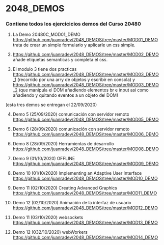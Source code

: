 # 2048_DEMOS

### Contiene todos los ejercicicios demos del Curso 20480


1. La Demo  20480C_MOD01_DEMO https://github.com/juanradev/2048_DEMOS/tree/master/MOD01_DEMO trata de crear un simple formulario y aplicarle un css simple.

2. https://github.com/juanradev/2048_DEMOS/tree/master/MOD02_DEMO añade etiquetas semanticas y completa el css.

3. El modulo 3 tiene dos practicas https://github.com/juanradev/2048_DEMOS/tree/master/MOD03_DEMO_1 (recorrido por una arry de objetos y escribir en consola) y https://github.com/juanradev/2048_DEMOS/tree/master/MOD03_DEMO_2
(que manipula el DOM añadiendo elementos br e input asi como añadiendo y quitando eventos a un objeto del DOM)

(esta tres demos se entregan el 22/09/2020)

4. Demo 5 (25/09/2020) comunicación con servidor remoto https://github.com/juanradev/2048_DEMOS/tree/master/MOD05_DEMO 

5. Demo 6 (28/09/2020) comunicación con servidor remoto https://github.com/juanradev/2048_DEMOS/tree/master/MOD06_DEMO 

6. Demo 8 (28/09/2020) Herramientas de desarrollo  https://github.com/juanradev/2048_DEMOS/tree/master/MOD08_DEMO 

7. Demo 9 (01/10/2020) OFFLINE  https://github.com/juanradev/2048_DEMOS/tree/master/MOD09_DEMO 
8. Demo 10 (01/10/2020) Implementing an Adaptive User Interface  https://github.com/juanradev/2048_DEMOS/tree/master/MOD10_DEMO
9. Demo 11 (02/10/2020) Creating Advanced Graphics  https://github.com/juanradev/2048_DEMOS/tree/master/MOD11_DEMO
10. Demo 12 (02/10/2020) Animación de la interfaz de usuario  https://github.com/juanradev/2048_DEMOS/tree/master/MOD12_DEMO
11. Demo 11 (03/10/2020) websockets  https://github.com/juanradev/2048_DEMOS/tree/master/MOD13_DEMO
12. Demo 12 (032/10/2020) webWorkers  https://github.com/juanradev/2048_DEMOS/tree/master/MOD14_DEMO
